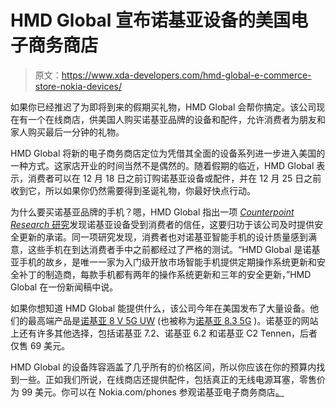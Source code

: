 # HMD Global 宣布诺基亚设备的美国电子商务商店

> 原文：<https://www.xda-developers.com/hmd-global-e-commerce-store-nokia-devices/>

如果你已经推迟了为即将到来的假期买礼物，HMD Global 会帮你搞定。该公司现在有一个在线商店，供美国人购买诺基亚品牌的设备和配件，允许消费者为朋友和家人购买最后一分钟的礼物。

HMD Global 将新的电子商务商店定位为凭借其全面的设备系列进一步进入美国的一种方式。这家店开业的时间当然不是偶然的。随着假期的临近，HMD Global 表示，消费者可以在 12 月 18 日之前订购诺基亚设备或配件，并在 12 月 25 日之前收到它，所以如果你仍然需要得到圣诞礼物，你最好快点行动。

为什么要买诺基亚品牌的手机？嗯，HMD Global 指出一项 [*Counterpoint Research* 研究](https://www.counterpointresearch.com/nokia-phones-lead-trust-rankings-based-on-software-security-updates-build-quality/)发现诺基亚设备受到消费者的信任，这要归功于该公司及时提供安全更新的承诺。同一项研究发现，消费者也对诺基亚智能手机的设计质量感到满意，这些手机在到达消费者手中之前都经过了严格的测试。“HMD Global 是诺基亚手机的故乡，是唯一一家为入门级开放市场智能手机提供定期操作系统更新和安全补丁的制造商，每款手机都有两年的操作系统更新和三年的安全更新，”HMD Global 在一份新闻稿中说。

如果你想知道 HMD Global 能提供什么，该公司今年在美国发布了大量设备。他们的最高端产品是[诺基亚 8 V 5G UW](https://www.xda-developers.com/nokia-8-v-5g-uw-verizon-launch/) (也被称为[诺基亚 8.3 5G](https://www.xda-developers.com/hmd-global-nokia-8-3-5g-nokia-3-4-nokia-2-4-accessories/) )。诺基亚的网站上还有许多其他选择，包括诺基亚 7.2、诺基亚 6.2 和诺基亚 C2 Tennen，后者仅售 69 美元。

HMD Global 的设备阵容涵盖了几乎所有的价格区间，所以你应该在你的预算内找到一些。正如我们所说，在线商店还提供配件，包括真正的无线电源耳塞，零售价为 99 美元。你可以在 Nokia.com/phones 参观诺基亚电子商务商店[。](https://www.nokia.com/phones/en_us)